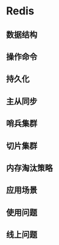 # Redis

## 数据结构

## 操作命令

## 持久化

## 主从同步

## 哨兵集群

## 切片集群

## 内存淘汰策略

## 应用场景

## 使用问题

## 线上问题

